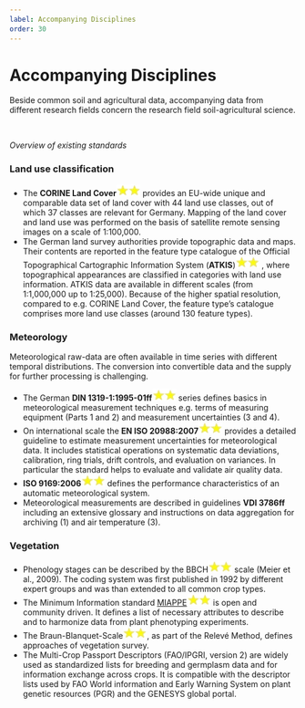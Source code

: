 ```yaml
---
label: Accompanying Disciplines
order: 30
---
```


# Accompanying Disciplines

Beside common soil and agricultural data, accompanying data from different research fields concern the research field 
soil-agricultural science.

<br>

_Overview of existing standards_

### Land use classification

- The **CORINE Land Cover**![](/static/img/two_star.png) provides an EU-wide unique and comparable data set of land cover with 44 land use classes, 
out of which 37 classes are relevant for Germany. Mapping of the land cover and land use was performed on the basis of 
satellite remote sensing images on a scale of 1:100,000.
- The German land survey authorities provide topographic data and maps. Their contents are reported in the feature type 
catalogue of the Official Topographical Cartographic Information System (**ATKIS**)![](/static/img/two_star.png)  , where topographical appearances are 
classified in categories with land use information. ATKIS data are available in different scales (from 1:1,000,000 up to 1:25,000). 
Because of the higher spatial resolution, compared to e.g. CORINE Land Cover, the feature type’s catalogue comprises more 
land use classes (around 130 feature types).

### Meteorology

Meteorological raw-data are often available in time series with different temporal distributions. 
The conversion into convertible data and the supply for further processing is challenging.

- The German **DIN 1319-1:1995-01ff**![](/static/img/two_star.png)  series defines basics in meteorological measurement techniques e.g. terms of measuring 
equipment (Parts 1 and 2) and measurement uncertainties (3 and 4).
- On international scale the **EN ISO 20988:2007**![](/static/img/two_star.png)  provides a detailed guideline to estimate measurement uncertainties 
for meteorological data. It includes statistical operations on systematic data deviations, calibration, ring trials, drift controls,
and evaluation on variances. In particular the standard helps to evaluate and validate air quality data.
- **ISO 9169:2006**![](/static/img/two_star.png)  defines the performance characteristics of an automatic meteorological system.
- Meteorological measurements are described in guidelines **VDI 3786ff** including an extensive glossary and instructions on data aggregation for archiving (1) and air temperature (3).

### Vegetation
- Phenology stages can be described by the BBCH![](/static/img/two_star.png)  scale (Meier et al., 2009). The coding system was first published in 1992
by different expert groups and was than extended to all common crop types.
- The Minimum Information standard [MIAPPE](https://www.miappe.org)![](/static/img/two_star.png)  is open and community driven. It defines a list of necessary attributes to describe
and to harmonize data from plant phenotyping experiments.
- The Braun-Blanquet-Scale![](/static/img/two_star.png),  as part of the Relevé Method, defines approaches of vegetation survey.
- The Multi-Crop Passport Descriptors (FAO/IPGRI, version 2) are widely used as standardized lists for breeding and germplasm
data and for information exchange across crops. It is compatible with the descriptor lists used by FAO World information
and Early Warning System on plant genetic resources (PGR) and the GENESYS global portal.